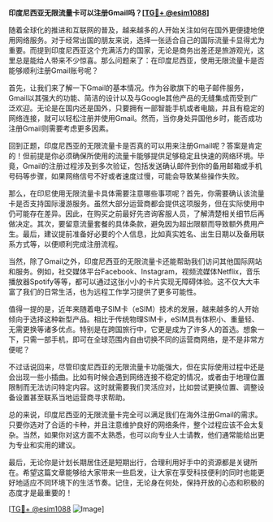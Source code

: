 **印度尼西亚无限流量卡可以注册Gmail吗？[[TG💪+ @esim1088](https://t.me/s/esim1088)]**

随着全球化的推进和互联网的普及，越来越多的人开始关注如何在国外更便捷地使用网络服务。对于经常出国的朋友来说，选择一张适合自己的国际流量卡显得尤为重要。而提到印度尼西亚这个充满活力的国家，无论是商务出差还是旅游观光，这里总是能给人带来不少惊喜。那么问题来了：在印度尼西亚，使用无限流量卡是否能够顺利注册Gmail账号呢？

首先，让我们来了解一下Gmail的基本情况。作为谷歌旗下的电子邮件服务，Gmail以其强大的功能、简洁的设计以及与Google其他产品的无缝集成而受到广泛欢迎。无论是在国内还是国外，只要拥有一部智能手机或者电脑，并且有稳定的网络连接，就可以轻松注册并使用Gmail。然而，当你身处异国他乡时，能否成功注册Gmail则需要考虑更多因素。

回到正题，印度尼西亚的无限流量卡是否真的可以用来注册Gmail呢？答案是肯定的！但前提是你必须确保所使用的流量卡能够提供足够稳定且快速的网络环境。毕竟，Gmail的注册过程涉及到多次验证，包括发送确认邮件到你的备用邮箱或手机号码等步骤，如果网络信号不好或者速度过慢，可能会导致某些操作失败。

那么，在印尼使用无限流量卡具体需要注意哪些事项呢？首先，你需要确认该流量卡是否支持国际漫游服务。虽然大部分运营商都会提供这项服务，但在实际使用中仍可能存在差异。因此，在购买之前最好先咨询客服人员，了解清楚相关细节后再做决定。其次，要留意流量套餐的具体条款，避免因为超出限额而导致额外费用产生。最后，建议提前准备好必要的个人信息，比如真实姓名、出生日期以及备用联系方式等，以便顺利完成注册流程。

当然，除了Gmail之外，印度尼西亚的无限流量卡还能帮助我们访问其他国际网站和服务。例如，社交媒体平台Facebook、Instagram，视频流媒体Netflix，音乐播放器Spotify等等，都可以通过这张小小的卡片实现无障碍体验。这不仅大大丰富了我们的日常生活，也为远程工作学习提供了更多可能性。

值得一提的是，近年来随着电子SIM卡（eSIM）技术的发展，越来越多的人开始倾向于选择这种新型产品。相比于传统物理SIM卡，eSIM具有体积小、重量轻、无需更换等诸多优点。特别是在跨国旅行中，它更是成为了许多人的首选。想象一下，只需一部手机，即可在全球范围内自由切换不同的运营商网络，是不是非常方便呢？

不过话说回来，尽管印度尼西亚的无限流量卡功能强大，但在实际使用过程中还是会出现一些小插曲。比如有时候会遇到网络连接不稳定的情况，或者由于地理位置限制而无法访问特定内容。这时就需要我们灵活应对，比如尝试更换位置、调整设备设置甚至联系当地运营商寻求帮助。

总的来说，印度尼西亚的无限流量卡完全可以满足我们在海外注册Gmail的需求。只要你选对了合适的卡种，并且注意维护良好的网络条件，整个过程应该不会太复杂。当然，如果你对这方面不太熟悉，也可以向专业人士请教，他们通常能给出更为专业和实用的建议。

最后，无论你是计划长期居住还是短期出行，合理利用好手中的资源都是关键所在。希望这篇文章能够给大家带来一些启发，让大家在享受科技便利的同时也能更好地适应不同环境下的生活节奏。记住，无论身在何处，保持开放的心态和积极的态度才是最重要的！

[[TG💪+ @esim1088](https://t.me/s/esim1088) ![Image](https://i.postimg.cc/4NQfJmqS/Snipaste-2025-05-13-00-14-12.png)]